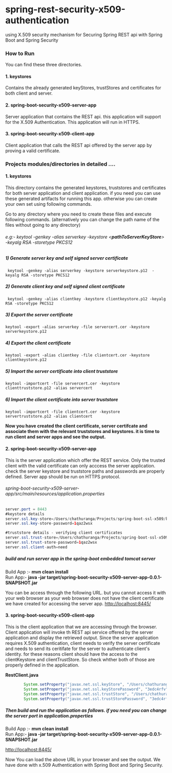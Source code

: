 # spring-rest-security-x509-authentication

using X.509 security mechanism for Securing Spring REST api with Spring Boot and Spring Security


### How to Run
 You can find these three directories.
#### 1. keystores   
Contains the already generated keyStores, trustStores and certificates for both client and server.

#### 2. spring-boot-security-x509-server-app 
Server application that contains the REST api. this application will support for the X.509 Authentication. This application will run in HTTPS. 
#### 3. spring-boot-security-x509-client-app
   Client application that calls the REST api offered by the server app by proving a valid certificate.
   
### Projects modules/directories  in detailed ....

####  1. keystores
This directory contains the generated keystores, truststores and certificates for both server application and client application. 
if you need you can use these generated artifacts for running this app. otherwise you can create your own set using following commands.

Go to any directory where you need to create these files and execute following commands. 
(alternatively you can change the path name of the files without going to any directory)
###### e.g:-   keytool -genkey -alias serverkey -keystore   <**pathToServerKeyStore**>   -keyalg RSA -storetype PKCS12  
 
##### 1) Generate server key and self signed server certificate
     keytool -genkey -alias serverkey -keystore serverkeystore.p12  -keyalg RSA -storetype PKCS12

##### 2) Generate client key and self signed client certificate 
     keytool -genkey -alias clientkey -keystore clientkeystore.p12 -keyalg RSA -storetype PKCS12

##### 3) Export the server certificate

    keytool -export -alias serverkey -file servercert.cer -keystore serverkeystore.p12

##### 4) Export the client certificate

    keytool -export -alias clientkey -file clientcert.cer -keystore clientkeystore.p12

##### 5) Import the server certificate into client truststore

    keytool -importcert -file servercert.cer -keystore clienttruststore.p12 -alias servercert

##### 6) Import the client certificate into server truststore

    keytool -importcert -file clientcert.cer -keystore servertruststore.p12 -alias clientcert


**Now you have created the client certificate, server certifcate and associate them with the relevant truststores and keystores. it is time to run client and server apps and see the output.**


#### 2. spring-boot-security-x509-server-app 

This is the server application which offer the REST service. Only the trusted client with the valid certificate can only acccess the server application.
check the server keystore and truststore paths and passwords are properly defined. Server app should be run on HTTPS protocol.

###### spring-boot-security-x509-server-app/src/main/resources/application.properties

```java
server.port = 8443
#keystore details
server.ssl.key-store=/Users/chathuranga/Projects/spring-boot-ssl-x509/keystores/serverkeystore.p12
server.ssl.key-store-password=1qaz2wsx

#truststore details - verifying client certificates
server.ssl.trust-store=/Users/chathuranga/Projects/spring-boot-ssl-x509/keystores/servertruststore.p12
server.ssl.trust-store-password=1qaz2wsx
server.ssl.client-auth=need
```

##### build and run server app in the spring-boot embedded tomcat server 
Build App :- **mvn clean install**  
Run App:- **java -jar target/spring-boot-security-x509-server-app-0.0.1-SNAPSHOT.jar** 

You can be access through the following URL. but you cannot access it with your web browser as your web browser does not have the client certificate we have created for accessing the server app.
[http://localhost:8445/](http://localhost:8443/)


#### 3. spring-boot-security-x509-client-app 

This is the client application that we are accessing through the browser. Client application will invoke th REST api service offered by the server application and display the retrieved output. Since the server application requires X.509 authentication, client needs to verify the server certificate and needs to send its ceritifate for the server to authenticate client's identity. for these reasons client should have the access to the clientKeystore and clientTrustStore. So check whther both of those are properly defined in the application.

**RestClient.java**
```java
        System.setProperty("javax.net.ssl.keyStore", "/Users/chathuranga/Projects/spring-boot-ssl-x509/keystores/clientkeystore.p12");
        System.setProperty("javax.net.ssl.keyStorePassword", "3edc4rfv");
        System.setProperty("javax.net.ssl.trustStore", "/Users/chathuranga/Projects/spring-boot-ssl-x509/keystores/clienttruststore.p12");
        System.setProperty("javax.net.ssl.trustStorePassword", "3edc4rfv");
```


##### Then build and run the application as follows.  if you need you can change the server port in application.properties

Build App :- **mvn clean install**  
Run App:- **java -jar target/spring-boot-security-x509-server-app-0.0.1-SNAPSHOT.jar** 

[http://localhost:8445/](http://localhost:8445/)

Now You can load the above URL in your browser and see the output.
We have done with x.509 Authentication with Spring Boot and Spring Security.









